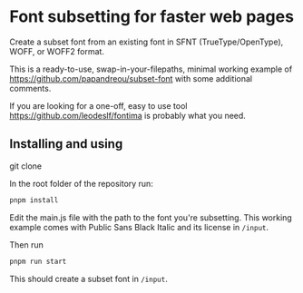 # Font subsetting for faster web pages

Create a subset font from an existing font in SFNT (TrueType/OpenType), WOFF, or WOFF2 format.

This is a ready-to-use, swap-in-your-filepaths, minimal working example of https://github.com/papandreou/subset-font with some additional comments. 

If you are looking for a one-off, easy to use tool https://github.com/leodeslf/fontima is probably what you need. 

## Installing and using

git clone 

In the root folder of the repository run:

```javascript
pnpm install
```
Edit the main.js file with the path to the font you're subsetting. This working example comes with Public Sans Black Italic and its license in `/input`.

Then run

```javascript
pnpm run start
```

This should create a subset font in `/input`. 
